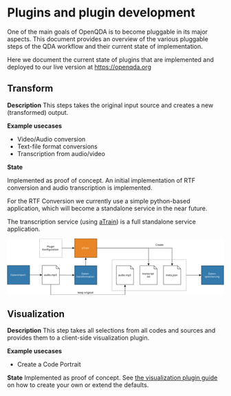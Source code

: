 # Plugins and plugin development

One of the main goals of OpenQDA is to become pluggable in its major aspects.
This document provides an overview of the various pluggable steps of the QDA workflow
and their current state of implementation.

Here we document the current state of plugins that are implemented
and deployed to our live version at https://openqda.org

## Transform

**Description**
This steps takes the original input source and creates a new (transformed) output.

**Example usecases**

- Video/Audio conversion
- Text-file format conversions
- Transcription from audio/video

**State**

Implemented as proof of concept. 
An initial implementation of RTF conversion and audio transcription is implemented.

For the RTF Conversion we currently use a simple python-based application,
which will become a standalone service in the near future.

The transcription service (using [aTrain](https://github.com/JuergenFleiss/aTrain/tree/main/aTrain))
is a full standalone service application.

![atrain plugin workflow](./atrain-plugin.svg)

## Visualization

**Description**
This step takes all selections from all codes and sources and
provides them to a client-side visualization plugin.

**Example usecases**

- Create a Code Portrait

**State**
Implemented as proof of concept.
See [the visualization plugin guide](./visualization.md) on how to
create your own or extend the defaults.
